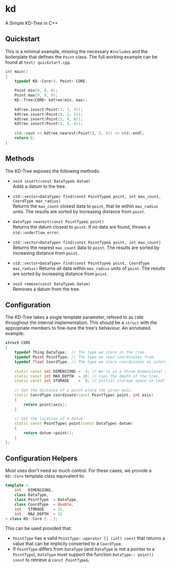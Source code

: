 kd
==

A Simple KD-Tree in C++


## Quickstart

This is a minimal example, missing the necessary `#include`s and the boilerplate
that defines the `Point` class.  The full working example can be found at `test/
quickstart.cpp`.

```C++
int main()
{
	typedef KD::Core<3, Point> CORE;
	
	Point min(0, 0, 0);
	Point max(9, 9, 9);
	KD::Tree<CORE> kdtree(min, max);
	
	kdtree.insert(Point(1, 2, 3));
	kdtree.insert(Point(8, 2, 5));
	kdtree.insert(Point(1, 0, 8));
	kdtree.insert(Point(3, 1, 4));
	
	std::cout << kdtree.nearest(Point(5, 5, 5)) << std::endl;
	return 0;
}
```


## Methods

The KD-Tree exposes the following methods:

 - `void insert(const DataType& datum)`  
   Adds a datum to the tree.
   
 - `std::vector<DataType> find(const PointType& point, int max_count, CoordType max_radius)`  
   Returns the `max_count` closest data to `point`, that lie within `max_radius`
   units.  The results are sorted by increasing distance from `point`.
   
 - `DataType nearest(const PointType& point)`  
   Returns the datum closest to `point`.  If no data are found, throws a
   `std::underflow_error`.
   
 - `std::vector<DataType> find(const PointType& point, int max_count)`  
   Returns the nearest  `max_count` data to `point`.   The results are sorted by
   increasing distance from `point`.
   
 - `std::vector<DataType> find(const PointType& point, CoordType max_radius)`
   Returns all data within `max_radius` units of `point`. The results are sorted
   by increasing distance from `point`.
   
 - `void remove(const DataType& datum)`  
   Removes a datum from the tree.


## Configuration

The KD-Tree takes a single template parameter,  refered to as  `CORE` throughout
the internal  implementation.   This should be a  `struct`  with the appropriate
members to fine-tune the tree's behaviour.  An annotated example:

```C++
struct CORE
{
	typedef Thing DataType;  // The type we store in the tree.
	typedef Point PointType; // The type we read coordinates from.
	typedef float CoordType; // The type we store coordinates as internally.
	
	static const int DIMENSIONS =  3; // We're in a three-dimensional space.
	static const int MAX_DEPTH  = 10; // Caps the depth of the tree.
	static const int STORAGE    =  8; // Initial storage space in leaf nodes.
	
	// Get the distance of a point along the given axis.
	static CoordType coordinate(const PointType& point, int axis)
	{
		return point[axis];
	}
	
	// Get the location of a datum.
	static const PointType& point(const DataType& datum)
	{
		return datum->point();
	}
};
```

## Configuration Helpers

Most uses don't need so much control.   For these cases, we provide a `KD::Core`
template class equivalent to:

```C++
template <
    int   DIMENSIONS,
    class DataType,
    class PointType  = DataType,
    class CoordType  = double,
    int   STORAGE    = 32,
    int   MAX_DEPTH  = 32
> class KD::Core {...};
```

This can be used provided that:
 - `PointType` has a valid  `PointType::operator [] (int) const`  that returns a
   value that can be implicily converted to a `CoordType`.
 - If `PointType` differs from `DataType`  (and `DataType` is not a pointer to a
   `PointType`), `DataType` must support the function `DataType:: point() const`
   to retrieve a `const PointType&`.

### 
